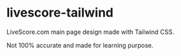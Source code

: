 # livescore-tailwind

LiveScore.com main page design made with Tailwind CSS.

Not 100% accurate and made for learning purpose.
